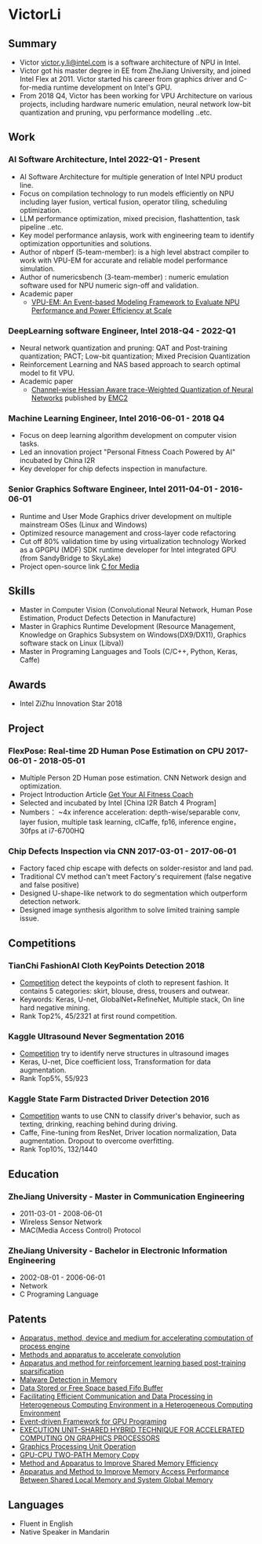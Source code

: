 # VictorLi

## Summary
* Victor [victor.y.li@intel.com](mailto:victor.y.li@intel.com) is a software architecture of NPU in Intel.
* Victor got his master degree in EE from ZheJiang University, and joined Intel Flex at 2011. Victor started his career from graphics driver and 
C-for-media runtime development on Intel's GPU.
* From 2018 Q4, Victor has been working for VPU Architecture on various projects, including hardware numeric emulation, neural network low-bit quantization and pruning, vpu performance modelling ..etc. 

## Work

### AI Software Architecture, Intel 2022-Q1 - Present 
* AI Software Architecture for multiple generation of Intel NPU product line.
* Focus on compilation technology to run models efficiently on NPU including layer fusion, vertical fusion, operator tiling, scheduling optimization.
* LLM performance optimization, mixed precision, flashattention, task pipeline ..etc.
* Key model performance anlaysis, work with engineering team to identify optimization opportunities and solutions. 
* Author of nbperf (5-team-member): is a high level abstract compiler to work with VPU-EM for accurate and reliable model performance simulation.
* Author of numericsbench (3-team-member) : numeric emulation software used for NPU numeric sign-off and validation.
* Academic paper
  -  [VPU-EM: An Event-based Modeling Framework to Evaluate NPU Performance and Power Efficiency at Scale](https://arxiv.org/abs/2303.10271)

### DeepLearning software Engineer, Intel  2018-Q4 - 2022-Q1 
* Neural network quantization and pruning: QAT and Post-training quantization; PACT; Low-bit quantization; Mixed Precision Quantization
* Reinforcement Learning and NAS based approach to search optimal model to fit VPU.
* Academic paper
  -  [Channel-wise Hessian Aware trace-Weighted Quantization of Neural Networks](https://arxiv.org/abs/2008.08284) published by [EMC2](https://www.emc2-ai.org/) 

### Machine Learning Engineer, Intel  2016-06-01 - 2018 Q4 
* Focus on deep learning algorithm development on computer vision tasks.
* Led an innovation project "Personal Fitness Coach Powered by AI" incubated by China I2R
* Key developer for chip defects inspection in manufacture.

### Senior Graphics Software Engineer, Intel 2011-04-01 - 2016-06-01
* Runtime and User Mode Graphics driver development on multiple mainstream OSes (Linux and Windows)
* Optimized resource management and cross-layer code refactoring
* Cut off 80% validation time by using virtualization technology Worked as a GPGPU (MDF) SDK runtime developer for Intel integrated GPU (from SandyBridge to SkyLake)
* Project open-source link [C for Media](https://github.com/intel/cm-compiler)

## Skills
* Master in Computer Vision (Convolutional Neural Network, Human Pose Estimation, Product Defects Detection in Manufacture)
* Master in Graphics Runtime Development (Resource Management, Knowledge on Graphics Subsystem on Windows(DX9/DX11), Graphics software stack on Linux (Libva))
* Master in Programing Languages and Tools (C/C++, Python, Keras, Caffe)

## Awards
* Intel ZiZhu Innovation Star 2018

## Project
### FlexPose: Real-time 2D Human Pose Estimation on CPU  2017-06-01 - 2018-05-01
* Multiple Person 2D Human pose estimation.  CNN Network design and optimization.
* Project Introduction Article [Get Your AI Fitness Coach](https://mp.weixin.qq.com/s/3V55wNMseeZdEISGHaG64A)
* Selected and incubated by Intel [China I2R Batch 4 Program]
* Numbers： ~4x inference acceleration: depth-wise/separable conv, layer fusion, multiple task learning, clCaffe, fp16, inference engine，30fps at i7-6700HQ

### Chip Defects Inspection via CNN   2017-03-01 - 2017-06-01   
* Factory faced chip escape with defects on solder-resistor and land pad.
* Traditional CV method can't meet Factory's requirement (false negative and false positive)
* Designed U-shape-like network to do segmentation which outperform detection network.
* Designed image synthesis algorithm to solve limited training sample issue.

## Competitions
### TianChi FashionAI Cloth KeyPoints Detection 2018
* [Competition](https://tianchi.aliyun.com/competition/information.htm?spm=5176.11165320.5678.2.46df7d4d3XYOlw&raceId=231648) detect the keypoints of cloth to represent fashion. It contains 5 categories: skirt, blouse, dress, trousers and outwear.
* Keywords: Keras, U-net, GlobalNet+RefineNet, Multiple stack, On line hard negative mining.
* Rank Top2%, 45/2321 at first round competition.

### Kaggle Ultrasound Never Segmentation 2016
*   [Competition](https://www.kaggle.com/c/ultrasound-nerve-segmentation) try to identify nerve structures in ultrasound images
* Keras, U-net, Dice coefficient loss, Transformation for data augmentation.
* Rank Top5%, 55/923

### Kaggle State Farm Distracted Driver Detection 2016
* [Competition](https://www.kaggle.com/c/state-farm-distracted-driver-detection) wants to use CNN to classify driver's behavior, such as texting, drinking, reaching behind during driving.
* Caffe, Fine-tuning from ResNet, Driver location normalization, Data augmentation. Dropout to overcome overfitting.
* Rank Top10%, 132/1440

## Education
### ZheJiang University - Master in Communication Engineering
* 2011-03-01 - 2008-06-01  
* Wireless Sensor Network
* MAC(Media Access Control) Protocol

### ZheJiang University - Bachelor in Electronic Information Engineering
* 2002-08-01 - 2006-06-01
* Network
* C Programing Language

## Patents
* [Apparatus, method, device and medium for accelerating computation of process engine](https://patents.google.com/patent/WO2023092383A1/en?oq=WO2023092383A1)
* [Methods and apparatus to accelerate convolution](https://patents.google.com/patent/WO2023044707A1/en?oq=WO2023044707A1)
* [Apparatus and method for reinforcement learning based post-training sparsification](https://patents.google.com/patent/WO2023082278A1/en?oq=WO2023082278A1)
* [Malware Detection in Memory](https://patents.google.com/patent/WO2019113843)
* [Data Stored or Free Space based Fifo Buffer](https://patents.google.com/patent/WO2020061888)
* [Facilitating Efficient Communication and Data Processing in Heterogeneous Computing Environment in a Heterogeneous Computing Environment](https://patentscope.wipo.int/search/zh/detail.jsf?docId=WO2017107118)
* [Event-driven Framework for GPU Programing](https://patentscope.wipo.int/search/zh/detail.jsf?docId=WO2017107168)
* [EXECUTION UNIT-SHARED HYBRID TECHNIQUE FOR ACCELERATED COMPUTING ON GRAPHICS PROCESSORS](https://patentscope.wipo.int/search/zh/detail.jsf?docId=WO2018176435)
* [Graphics Processing Unit Operation](WO/2017/112403)
* [GPU-CPU TWO-PATH Memory Copy ](https://patentscope.wipo.int/search/zh/detail.jsf?docId=WO2017049583)
* [Method and Apparatus to Improve Shared Memory Efficiency](WO/2017/049592)
* [Apparatus and Method to Improve Memory Access Performance Between Shared Local Memory and System Global Memory ](https://patentscope.wipo.int/search/zh/detail.jsf?docId=WO2017166269)

## Languages
* Fluent in English
* Native Speaker in Mandarin
